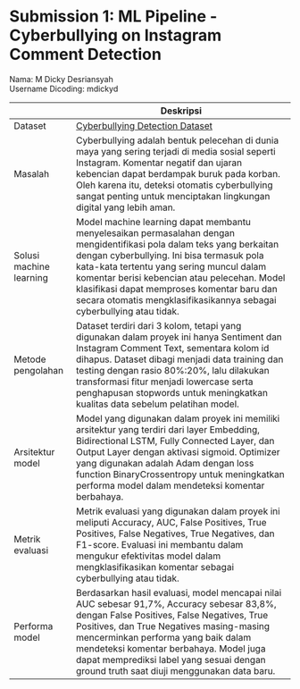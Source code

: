 # Submission 1: ML Pipeline - Cyberbullying on Instagram Comment Detection

Nama: M Dicky Desriansyah  
Username Dicoding: mdickyd

|                         | Deskripsi                                                                                                                                                                                                                                                                                                                                                                              |
| ----------------------- | -------------------------------------------------------------------------------------------------------------------------------------------------------------------------------------------------------------------------------------------------------------------------------------------------------------------------------------------------------------------------------------- |
| Dataset                 | [Cyberbullying Detection Dataset](https://github.com/rizalespe/Dataset-Sentimen-Analisis-Bahasa-Indonesia/blob/master/dataset_komentar_instagram_cyberbullying.csv)                                                                                                                                                                                                                    |
| Masalah                 | Cyberbullying adalah bentuk pelecehan di dunia maya yang sering terjadi di media sosial seperti Instagram. Komentar negatif dan ujaran kebencian dapat berdampak buruk pada korban. Oleh karena itu, deteksi otomatis cyberbullying sangat penting untuk menciptakan lingkungan digital yang lebih aman.                                                                               |
| Solusi machine learning | Model machine learning dapat membantu menyelesaikan permasalahan dengan mengidentifikasi pola dalam teks yang berkaitan dengan cyberbullying. Ini bisa termasuk pola kata-kata tertentu yang sering muncul dalam komentar berisi kebencian atau pelecehan. Model klasifikasi dapat memproses komentar baru dan secara otomatis mengklasifikasikannya sebagai cyberbullying atau tidak. |
| Metode pengolahan       | Dataset terdiri dari 3 kolom, tetapi yang digunakan dalam proyek ini hanya Sentiment dan Instagram Comment Text, sementara kolom id dihapus. Dataset dibagi menjadi data training dan testing dengan rasio 80%:20%, lalu dilakukan transformasi fitur menjadi lowercase serta penghapusan stopwords untuk meningkatkan kualitas data sebelum pelatihan model.                          |
| Arsitektur model        | Model yang digunakan dalam proyek ini memiliki arsitektur yang terdiri dari layer Embedding, Bidirectional LSTM, Fully Connected Layer, dan Output Layer dengan aktivasi sigmoid. Optimizer yang digunakan adalah Adam dengan loss function BinaryCrossentropy untuk meningkatkan performa model dalam mendeteksi komentar berbahaya.                                                  |
| Metrik evaluasi         | Metrik evaluasi yang digunakan dalam proyek ini meliputi Accuracy, AUC, False Positives, True Positives, False Negatives, True Negatives, dan F1-score. Evaluasi ini membantu dalam mengukur efektivitas model dalam mengklasifikasikan komentar sebagai cyberbullying atau tidak.                                                                                                     |
| Performa model          | Berdasarkan hasil evaluasi, model mencapai nilai AUC sebesar 91,7%, Accuracy sebesar 83,8%, dengan False Positives, False Negatives, True Positives, dan True Negatives masing-masing mencerminkan performa yang baik dalam mendeteksi komentar berbahaya. Model juga dapat memprediksi label yang sesuai dengan ground truth saat diuji menggunakan data baru.                        |
